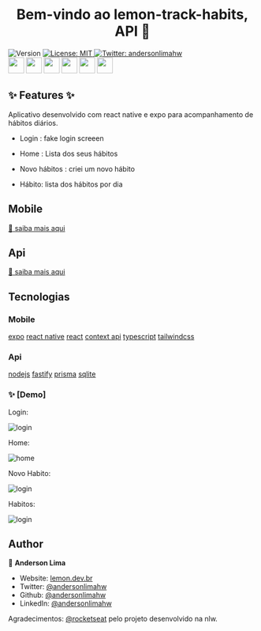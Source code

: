 <h1 align="center">Bem-vindo ao lemon-track-habits, API 🍋</h1>
<p>
  <img alt="Version" src="https://img.shields.io/badge/version-1.0.0-blue.svg?cacheSeconds=2592000" />

  <a href="#" target="_blank">
    <img alt="License: MIT" src="https://img.shields.io/badge/License-MIT-yellow.svg" />
  </a>

  <a href="https://twitter.com/andersonlimahw" target="_blank">
    <img alt="Twitter: andersonlimahw" src="https://img.shields.io/twitter/follow/andersonlimahw.svg?style=social" />
  </a>  
  <br />
 <img
   height="32"
   width="32"
   src="https://cdn.jsdelivr.net/npm/simple-icons@v9/icons/react.svg"
 />
 <img
   height="32"
   width="32"
   src="https://cdn.jsdelivr.net/npm/simple-icons@v9/icons/typescript.svg"
 />
 <img
   height="32"
   width="32"
   src="https://cdn.jsdelivr.net/npm/simple-icons@v9/icons/expo.svg"
 />
  <img
   height="32"
   width="32"
   src="https://cdn.jsdelivr.net/npm/simple-icons@v9/icons/prisma.svg"
 />
 <img
   height="32"
   width="32"
   src="https://cdn.jsdelivr.net/npm/simple-icons@v9/icons/fastify.svg"
 />
 <img
   height="32"
   width="32"
   src="https://cdn.jsdelivr.net/npm/simple-icons@v9/icons/zod.svg"
 />

## ✨ Features ✨

Aplicativo desenvolvido com react native e expo para acompanhamento de hábitos diários.

* Login : fake login screeen
  
* Home : Lista dos seus hábitos

* Novo hábitos : criei um novo hábito

* Hábito: lista dos hábitos por dia

## Mobile

[📃 saiba mais aqui](./mobile-hack-habits/README.MD)

## Api

[📃 saiba mais aqui](./api/README.MD)

## Tecnologias

### Mobile

[expo](https://expo.dev/)
[react native](https://reactnative.dev/docs/getting-started)
[react](https://react.dev/learn)
[context api](https://react.dev/reference/react/useContext)
[typescript](https://www.typescriptlang.org/docs/)
[tailwindcss](https://tailwindcss.com/)

### Api

[nodejs](https://nodejs.org/en)
[fastify](https://fastify.dev/)
[prisma](https://www.prisma.io/)
[sqlite](https://www.sqlite.org/index.html)

### ✨ [Demo]

Login:

![login](./mobile-hack-habits/demo/login.jpg)

Home:

![home](./mobile-hack-habits/demo/home.jpg)

Novo Habito:

![login](./mobile-hack-habits/demo/novo-habito.jpg)

Habitos:

![login](./mobile-hack-habits/demo/habitos.jpg)

## Author

👤 **Anderson Lima**

* Website: [lemon.dev.br](https://lemon.dev.br)
* Twitter: [@andersonlimahw](https://twitter.com/andersonlimahw)
* Github: [@andersonlimahw](https://github.com/andersonlimahw)
* LinkedIn: [@andersonlimahw](https://linkedin.com/in/andersonlimahw)

Agradecimentos:
[@rocketseat](https://www.rocketseat.com.br/) pelo projeto desenvolvido na nlw.
